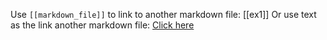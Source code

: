 Use `[[markdown_file]]` to link to another markdown file: [[ex1]]
Or use text as the link another markdown file: [Click here](/ex1.md)
